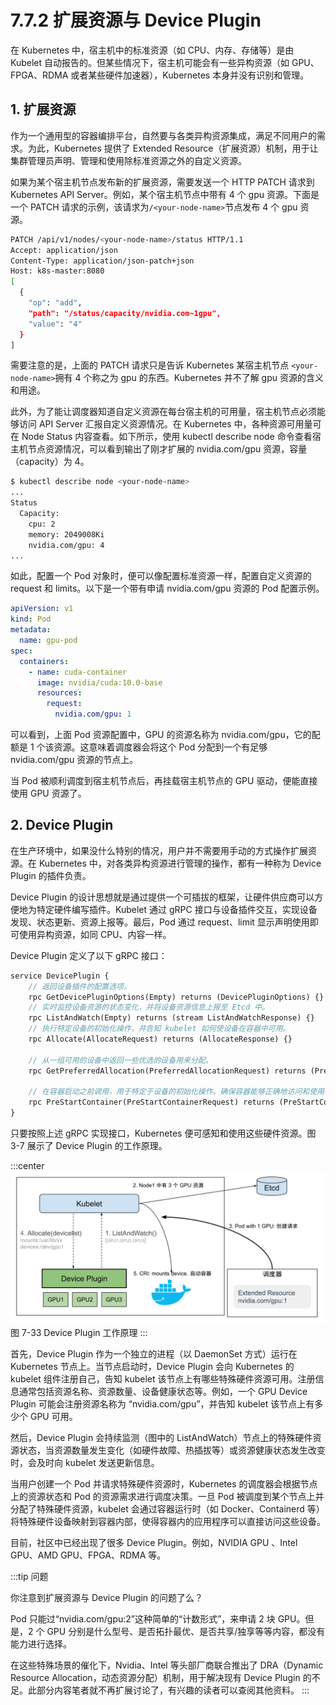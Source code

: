 # 7.7.2 扩展资源与 Device Plugin

在 Kubernetes 中，宿主机中的标准资源（如 CPU、内存、存储等）是由 Kubelet 自动报告的。但某些情况下，宿主机可能会有一些异构资源（如 GPU、FPGA、RDMA 或者某些硬件加速器），Kubernetes 本身并没有识别和管理。

## 1. 扩展资源

作为一个通用型的容器编排平台，自然要与各类异构资源集成，满足不同用户的需求。为此，Kubernetes 提供了 Extended Resource（扩展资源）机制，用于让集群管理员声明、管理和使用除标准资源之外的自定义资源。

如果为某个宿主机节点发布新的扩展资源，需要发送一个 HTTP PATCH 请求到 Kubernetes API Server。例如，某个宿主机节点中带有 4 个 gpu 资源。下面是一个 PATCH 请求的示例，该请求为`/<your-node-name>`节点发布 4 个 gpu 资源。

```bash
PATCH /api/v1/nodes/<your-node-name>/status HTTP/1.1
Accept: application/json
Content-Type: application/json-patch+json
Host: k8s-master:8080
[
  {
    "op": "add",
    "path": "/status/capacity/nvidia.com~1gpu",
    "value": "4"
  }
]
```
需要注意的是，上面的 PATCH 请求只是告诉 Kubernetes 某宿主机节点 `<your-node-name>`拥有 4 个称之为 gpu 的东西。Kubernetes 并不了解 gpu 资源的含义和用途。

此外，为了能让调度器知道自定义资源在每台宿主机的可用量，宿主机节点必须能够访问 API Server 汇报自定义资源情况。在 Kubernetes 中，各种资源可用量可在 Node Status 内容查看。如下所示，使用 kubectl describe node 命令查看宿主机节点资源情况，可以看到输出了刚才扩展的 nvidia.com/gpu 资源，容量（capacity）为 4。

```bash
$ kubectl describe node <your-node-name>
...
Status
  Capacity:
  	cpu: 2
  	memory: 2049008Ki
  	nvidia.com/gpu: 4
...
```

如此，配置一个 Pod 对象时，便可以像配置标准资源一样，配置自定义资源的 request 和 limits。以下是一个带有申请 nvidia.com/gpu 资源的 Pod 配置示例。

```yaml
apiVersion: v1
kind: Pod
metadata:
  name: gpu-pod
spec:
  containers:
    - name: cuda-container
      image: nvidia/cuda:10.0-base
      resources:
        request:
          nvidia.com/gpu: 1
```
可以看到，上面 Pod 资源配置中，GPU 的资源名称为 nvidia.com/gpu，它的配额是 1 个该资源。这意味着调度器会将这个 Pod 分配到一个有足够 nvidia.com/gpu 资源的节点上。

当 Pod 被顺利调度到宿主机节点后，再挂载宿主机节点的 GPU 驱动，便能直接使用 GPU 资源了。

## 2. Device Plugin

在生产环境中，如果没什么特别的情况，用户并不需要用手动的方式操作扩展资源。在 Kubernetes 中，对各类异构资源进行管理的操作，都有一种称为 Device Plugin 的插件负责。

Device Plugin 的设计思想就是通过提供一个可插拔的框架，让硬件供应商可以方便地为特定硬件编写插件。Kubelet 通过 gRPC 接口与设备插件交互，实现设备发现、状态更新、资源上报等。最后，Pod 通过 request、limit 显示声明使用即可使用异构资源，如同 CPU、内容一样。

Device Plugin 定义了以下 gRPC 接口：

```protobuf
service DevicePlugin {
	// 返回设备插件的配置选项。
	rpc GetDevicePluginOptions(Empty) returns (DevicePluginOptions) {}
	// 实时监控设备资源的状态变化，并将设备资源信息上报至 Etcd 中。
	rpc ListAndWatch(Empty) returns (stream ListAndWatchResponse) {}
	// 执行特定设备的初始化操作，并告知 kubelet 如何使设备在容器中可用。
	rpc Allocate(AllocateRequest) returns (AllocateResponse) {}

	// 从一组可用的设备中返回一些优选的设备用来分配。
	rpc GetPreferredAllocation(PreferredAllocationRequest) returns (PreferredAllocationResponse) {}

	// 在容器启动之前调用，用于特定于设备的初始化操作。确保容器能够正确地访问和使用特定的硬件资源。
	rpc PreStartContainer(PreStartContainerRequest) returns (PreStartContainerResponse) {}
}
```

只要按照上述 gRPC 实现接口，Kubernetes 便可感知和使用这些硬件资源。图 3-7 展示了 Device Plugin 的工作原理。

:::center
  ![](../assets/DevicePlugin.svg)<br/>
  图 7-33 Device Plugin 工作原理
:::

首先，Device Plugin 作为一个独立的进程（以 DaemonSet 方式）运行在 Kubernetes 节点上。当节点启动时，Device Plugin 会向 Kubernetes 的 kubelet 组件注册自己，告知 kubelet 该节点上有哪些特殊硬件资源可用。注册信息通常包括资源名称、资源数量、设备健康状态等。例如，一个 GPU Device Plugin 可能会注册资源名称为 “nvidia.com/gpu”，并告知 kubelet 该节点上有多少个 GPU 可用。

然后，Device Plugin 会持续监测（图中的 ListAndWatch）节点上的特殊硬件资源状态，当资源数量发生变化（如硬件故障、热插拔等）或资源健康状态发生改变时，会及时向 kubelet 发送更新信息。

当用户创建一个 Pod 并请求特殊硬件资源时，Kubernetes 的调度器会根据节点上的资源状态和 Pod 的资源需求进行调度决策。一旦 Pod 被调度到某个节点上并分配了特殊硬件资源，kubelet 会通过容器运行时（如 Docker、Containerd 等）将特殊硬件设备映射到容器内部，使得容器内的应用程序可以直接访问这些设备。


目前，社区中已经出现了很多 Device Plugin。例如，NVIDIA GPU 、Intel GPU、AMD GPU、FPGA、RDMA 等。

:::tip 问题

你注意到扩展资源与 Device Plugin 的问题了么？

Pod 只能过“nvidia.com/gpu:2”这种简单的“计数形式”，来申请 2 块 GPU。但是，2 个 GPU 分别是什么型号、是否拓扑最优、是否共享/独享等等内容，都没有能力进行选择。

在这些特殊场景的催化下，Nvidia、Intel 等头部厂商联合推出了 DRA（Dynamic Resource Allocation，动态资源分配）机制，用于解决现有 Device Plugin 的不足。此部分内容笔者就不再扩展讨论了，有兴趣的读者可以查阅其他资料。
:::
